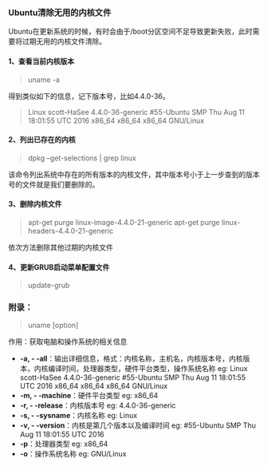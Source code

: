 ### Ubuntu清除无用的内核文件

Ubuntu在更新系统的时候，有时会由于/boot分区空间不足导致更新失败，此时需要将过期无用的内核文件清除。

#### 1、查看当前内核版本

> uname -a

得到类似如下的信息，记下版本号，比如4.4.0-36。

> Linux scott-HaSee 4.4.0-36-generic #55-Ubuntu SMP Thu Aug 11 18:01:55 UTC 2016 x86_64 x86_64 x86_64 GNU/Linux

#### 2、列出已存在的内核

> dpkg –get-selections | grep linux

该命令列出系统中存在的所有版本的内核文件，其中版本号小于上一步查到的版本号的文件就是我们要删除的。

#### 3、删除内核文件

> apt-get purge linux-image-4.4.0-21-generic
> apt-get purge linux-headers-4.4.0-21-generic

依次方法删除其他过期的内核文件

#### 4、更新GRUB启动菜单配置文件

> update-grub

### 附录：

> uname [option]

作用：获取电脑和操作系统的相关信息

*   **-a, - -all**：输出详细信息，格式：内核名称，主机名，内核版本号，内核版本，内核编译时间，处理器类型，硬件平台类型，操作系统名称
    eg: Linux scott-HaSee 4.4.0-36-generic #55-Ubuntu SMP Thu Aug 11 18:01:55 UTC 2016 x86_64 x86_64 x86_64 GNU/Linux
*   **-m, - -machine**：硬件平台类型
    eg: x86_64
*   **-r, - -release**：内核版本号
    eg: 4.4.0-36-generic
*   **-s, - -sysname**：内核名称
    eg: Linux
*   **-v, - -version**：内核是第几个版本以及编译时间
    eg: #55-Ubuntu SMP Thu Aug 11 18:01:55 UTC 2016
*   **-p**：处理器类型
    eg: x86_64
*   **-o**：操作系统名称
    eg: GNU/Linux
